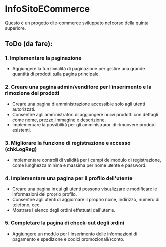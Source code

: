 # InfoSitoECommerce

Questo è un progetto di e-commerce sviluppato nel corso della quinta superiore.

## ToDo (da fare):

### 1. Implementare la paginazione
   - Aggiungere la funzionalità di paginazione per gestire una grande quantità di prodotti sulla pagina principale.

### 2. Creare una pagina admin/venditore per l'inserimento e la rimozione dei prodotti
   - Creare una pagina di amministrazione accessibile solo agli utenti autorizzati.
   - Consentire agli amministratori di aggiungere nuovi prodotti con dettagli come nome, prezzo, immagine e descrizione.
   - Implementare la possibilità per gli amministratori di rimuovere prodotti esistenti.

### 3. Migliorare la funzione di registrazione e accesso (chkLogReg)
   - Implementare controlli di validità per i campi del modulo di registrazione, come lunghezza minima e massima per nome utente e password.

### 4. Implementare una pagina per il profilo dell'utente
   - Creare una pagina in cui gli utenti possono visualizzare e modificare le informazioni del proprio profilo.
   - Consentire agli utenti di aggiornare il proprio nome, indirizzo, numero di telefono, ecc.
   - Mostrare l'elenco degli ordini effettuati dall'utente.

### 5. Completare la pagina di check-out degli ordini
   - Aggiungere un modulo per l'inserimento delle informazioni di pagamento e spedizione e codici promozionali/sconto.
